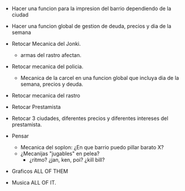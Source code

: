- Hacer una funcion para la impresion del barrio dependiendo de la ciudad

- Hacer una funcion global de gestion de deuda, precios y dia de la semana

- Retocar Mecanica del Jonki.
    - armas del rastro afectan.

- Retocar mecanica del policia.
    - Mecanica de la carcel en una funcion global que incluya dia de la semana, precios y deuda.

- Retocar mecanica del rastro

- Retocar Prestamista

- Retocar 3 ciudades, diferentes precios y diferentes intereses del prestamista.

- Pensar
    - Mecanica del soplon: ¿En que barrio puedo pillar barato X?
    - ¿Mecanijas "jugables" en pelea?
        - ¿ritmo? ¿jan, ken, poi? ¿kill bill?
        
- Graficos
    ALL OF THEM

- Musica
    ALL OF IT.